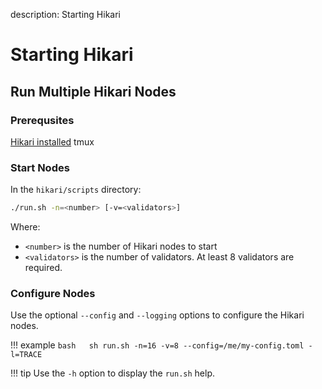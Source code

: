 description: Starting Hikari     
<!--- END of page meta data -->

# Starting Hikari 

## Run Multiple Hikari Nodes 

### Prerequsites 

[Hikari installed](Build-From-Source.md)
tmux 

### Start Nodes 

In the `hikari/scripts` directory: 

```bash
./run.sh -n=<number> [-v=<validators>]
```

Where:

* `<number>` is the number of Hikari nodes to start
* `<validators>` is the number of validators. At least 8 validators are required. 

### Configure Nodes 

Use the optional `--config` and `--logging` options to configure the Hikari nodes.  

!!! example 
    ```bash  
    sh run.sh -n=16 -v=8 --config=/me/my-config.toml -l=TRACE
    ```
 
!!! tip
    Use the `-h` option to display the `run.sh` help. 
